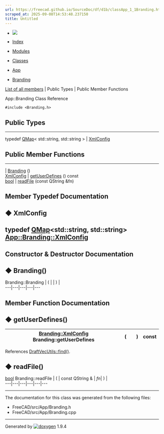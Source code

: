 ```yaml
---
url: https://freecad.github.io/SourceDoc/df/d1b/classApp_1_1Branding.html
scraped_at: 2025-09-08T14:53:48.237150
title: Untitled
---
```


  * [ ![](https://www.freecad.org/svg/logo-freecad.svg) ](https://freecadweb.org "FreeCAD")
  * [Index](../../index.html "Index")
  * [Modules](../../modules.html "Modules list")
  * [Classes](../../annotated.html "Annotated list")

  * [App](../../dd/dc2/namespaceApp.html)
  * [Branding](../../df/d1b/classApp_1_1Branding.html)

[List of all members](../../d9/d23/classApp_1_1Branding-members.html) | Public Types | Public Member Functions

App::Branding Class Reference

`#include <Branding.h>`

##  Public Types  
  
---  
typedef [QMap](../../d0/d4c/classQMap.html)< std::string, std::string > | [XmlConfig](../../df/d1b/classApp_1_1Branding.html#ae7c29af0201e7df16a22fbed28441b16)  
  
##  Public Member Functions  
  
---  
|
[Branding](../../df/d1b/classApp_1_1Branding.html#a3f77e18cef3bb072c25e2805cbcae7be)
()  
[XmlConfig](../../df/d1b/classApp_1_1Branding.html#ae7c29af0201e7df16a22fbed28441b16) | [getUserDefines](../../df/d1b/classApp_1_1Branding.html#ac0c27f384850dca5f455d86e8e8b077b) () const  
[bool](../../d9/db9/classbool.html) | [readFile](../../df/d1b/classApp_1_1Branding.html#a0f6088f7a0739387c2f2e980612b78a7) (const QString &fn)  
  
## Member Typedef Documentation

## ◆ XmlConfig

typedef [QMap](../../d0/d4c/classQMap.html)<std::string, std::string>
[App::Branding::XmlConfig](../../df/d1b/classApp_1_1Branding.html#ae7c29af0201e7df16a22fbed28441b16)  
---  
  
## Constructor & Destructor Documentation

## ◆ Branding()

Branding::Branding  | ( | | ) |   
---|---|---|---|---  
  
## Member Function Documentation

## ◆ getUserDefines()

[Branding::XmlConfig](../../df/d1b/classApp_1_1Branding.html#ae7c29af0201e7df16a22fbed28441b16) Branding::getUserDefines  | ( | | ) |  const  
---|---|---|---|---  
  
References
[DraftVecUtils::find()](../../dc/dc3/group__DRAFTVECUTILS.html#gaf764683bba7871d8f3d64db4fb2a41a9).

## ◆ readFile()

[bool](../../d9/db9/classbool.html) Branding::readFile  | ( | const QString & | _fn_| ) |   
---|---|---|---|---|---  
  
* * *

The documentation for this class was generated from the following files:

  * FreeCAD/src/App/Branding.h
  * FreeCAD/src/App/Branding.cpp

* * *

Generated by
[![doxygen](../../doxygen.svg)](https://www.doxygen.org/index.html) 1.9.4

